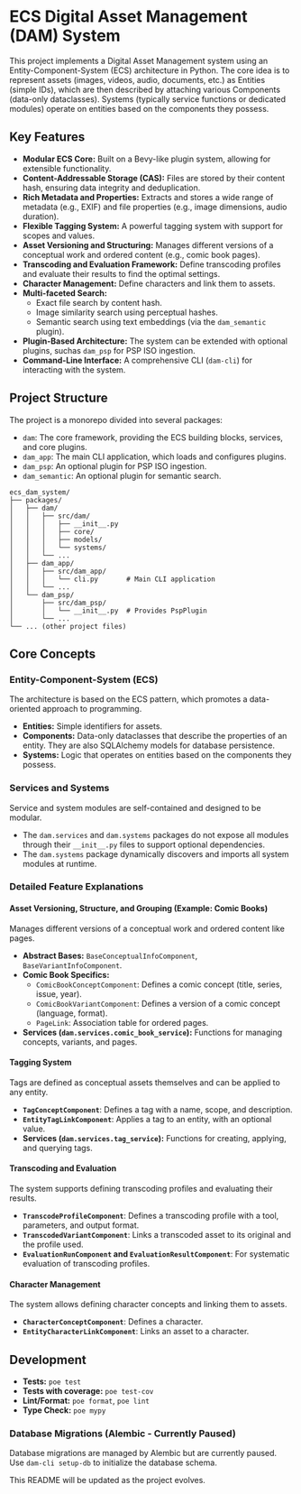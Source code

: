 # ECS Digital Asset Management (DAM) System

This project implements a Digital Asset Management system using an Entity-Component-System (ECS) architecture in Python. The core idea is to represent assets (images, videos, audio, documents, etc.) as Entities (simple IDs), which are then described by attaching various Components (data-only dataclasses). Systems (typically service functions or dedicated modules) operate on entities based on the components they possess.

## Key Features

*   **Modular ECS Core:** Built on a Bevy-like plugin system, allowing for extensible functionality.
*   **Content-Addressable Storage (CAS):** Files are stored by their content hash, ensuring data integrity and deduplication.
*   **Rich Metadata and Properties:** Extracts and stores a wide range of metadata (e.g., EXIF) and file properties (e.g., image dimensions, audio duration).
*   **Flexible Tagging System:** A powerful tagging system with support for scopes and values.
*   **Asset Versioning and Structuring:** Manages different versions of a conceptual work and ordered content (e.g., comic book pages).
*   **Transcoding and Evaluation Framework:** Define transcoding profiles and evaluate their results to find the optimal settings.
*   **Character Management:** Define characters and link them to assets.
*   **Multi-faceted Search:**
    *   Exact file search by content hash.
    *   Image similarity search using perceptual hashes.
    *   Semantic search using text embeddings (via the `dam_semantic` plugin).
*   **Plugin-Based Architecture:** The system can be extended with optional plugins, suchas `dam_psp` for PSP ISO ingestion.
*   **Command-Line Interface:** A comprehensive CLI (`dam-cli`) for interacting with the system.

## Project Structure

The project is a monorepo divided into several packages:

*   `dam`: The core framework, providing the ECS building blocks, services, and core plugins.
*   `dam_app`: The main CLI application, which loads and configures plugins.
*   `dam_psp`: An optional plugin for PSP ISO ingestion.
*   `dam_semantic`: An optional plugin for semantic search.

```
ecs_dam_system/
├── packages/
│   ├── dam/
│   │   ├── src/dam/
│   │   │   ├── __init__.py
│   │   │   ├── core/
│   │   │   ├── models/
│   │   │   └── systems/
│   │   └── ...
│   ├── dam_app/
│   │   ├── src/dam_app/
│   │   │   └── cli.py       # Main CLI application
│   │   └── ...
│   └── dam_psp/
│       ├── src/dam_psp/
│       │   └── __init__.py  # Provides PspPlugin
│       └── ...
└── ... (other project files)
```

## Core Concepts

### Entity-Component-System (ECS)

The architecture is based on the ECS pattern, which promotes a data-oriented approach to programming.

*   **Entities:** Simple identifiers for assets.
*   **Components:** Data-only dataclasses that describe the properties of an entity. They are also SQLAlchemy models for database persistence.
*   **Systems:** Logic that operates on entities based on the components they possess.

### Services and Systems

Service and system modules are self-contained and designed to be modular.

*   The `dam.services` and `dam.systems` packages do not expose all modules through their `__init__.py` files to support optional dependencies.
*   The `dam.systems` package dynamically discovers and imports all system modules at runtime.

### Detailed Feature Explanations

#### Asset Versioning, Structure, and Grouping (Example: Comic Books)

Manages different versions of a conceptual work and ordered content like pages.

*   **Abstract Bases:** `BaseConceptualInfoComponent`, `BaseVariantInfoComponent`.
*   **Comic Book Specifics:**
    *   `ComicBookConceptComponent`: Defines a comic concept (title, series, issue, year).
    *   `ComicBookVariantComponent`: Defines a version of a comic concept (language, format).
    *   `PageLink`: Association table for ordered pages.
*   **Services (`dam.services.comic_book_service`):** Functions for managing concepts, variants, and pages.

#### Tagging System

Tags are defined as conceptual assets themselves and can be applied to any entity.

*   **`TagConceptComponent`**: Defines a tag with a name, scope, and description.
*   **`EntityTagLinkComponent`**: Applies a tag to an entity, with an optional value.
*   **Services (`dam.services.tag_service`):** Functions for creating, applying, and querying tags.

#### Transcoding and Evaluation

The system supports defining transcoding profiles and evaluating their results.

*   **`TranscodeProfileComponent`**: Defines a transcoding profile with a tool, parameters, and output format.
*   **`TranscodedVariantComponent`**: Links a transcoded asset to its original and the profile used.
*   **`EvaluationRunComponent` and `EvaluationResultComponent`**: For systematic evaluation of transcoding profiles.

#### Character Management

The system allows defining character concepts and linking them to assets.

*   **`CharacterConceptComponent`**: Defines a character.
*   **`EntityCharacterLinkComponent`**: Links an asset to a character.

## Development

*   **Tests:** `poe test`
*   **Tests with coverage:** `poe test-cov`
*   **Lint/Format:** `poe format`, `poe lint`
*   **Type Check:** `poe mypy`

### Database Migrations (Alembic - Currently Paused)

Database migrations are managed by Alembic but are currently paused. Use `dam-cli setup-db` to initialize the database schema.

This README will be updated as the project evolves.
